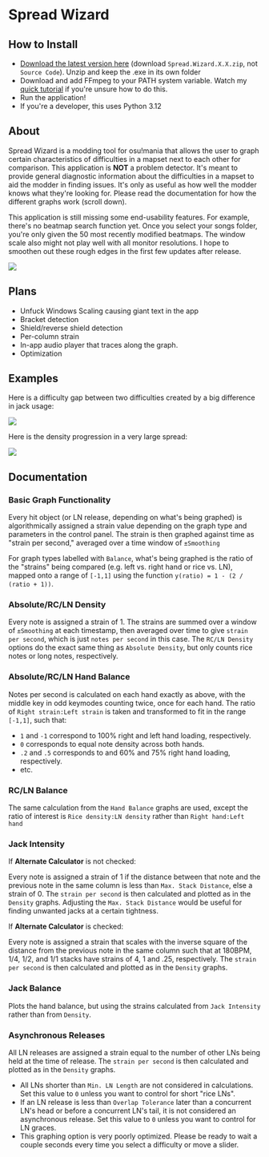# Spread Wizard

## How to Install

- [Download the latest version here](http://github.com/sinanates17/Huggeds-Mania-Spread-Wizard/releases/latest) (download `Spread.Wizard.X.X.zip`, not `Source Code`). Unzip and keep the .exe in its own folder
- Download and add FFmpeg to your PATH system variable. Watch my [quick tutorial](https://youtu.be/aHhrP_MzhW4) if you're unsure how to do this.
- Run the application!
- If you're a developer, this uses Python 3.12

## About
  Spread Wizard is a modding tool for osu!mania that allows the user to graph certain characteristics of difficulties in a mapset next to each other for comparison. This application is **NOT** a problem detector. It's meant to provide general diagnostic information about the difficulties in a mapset to aid the modder in finding issues. It's only as useful as how well the modder knows what they're looking for. Please read the documentation for how the different graphs work (scroll down).

  This application is still missing some end-usability features. For example, there's no beatmap search function yet. Once you select your songs folder, you're only given the 50 most recently modified beatmaps. The window scale also might not play well with all monitor resolutions. I hope to smoothen out these rough edges in the first few updates after release.

  ![](https://media1.tenor.com/m/F-LgB1xTebEAAAAd/look-at-this-graph-nickelback.gif)

## Plans
- Unfuck Windows Scaling causing giant text in the app
- Bracket detection
- Shield/reverse shield detection
- Per-column strain
- In-app audio player that traces along the graph.
- Optimization

## Examples
Here is a difficulty gap between two difficulties created by a big difference in jack usage:

  ![](https://hugged.s-ul.eu/2nzse1tE)

Here is the density progression in a very large spread:

  ![](https://hugged.s-ul.eu/ZIrYg8bF)

## Documentation

### Basic Graph Functionality
Every hit object (or LN release, depending on what's being graphed) is algorithmically assigned a strain value depending on the graph type and parameters in the control panel. The strain is then graphed against time as "strain per second," averaged over a time window of `±Smoothing`

For graph types labelled with `Balance`, what's being graphed is the ratio of the "strains" being compared (e.g. left vs. right hand or rice vs. LN), mapped onto a range of `[-1,1]` using the function `y(ratio) = 1 - (2 / (ratio + 1))`.

### Absolute/RC/LN Density
Every note is assigned a strain of 1. The strains are summed over a window of `±Smoothing` at each timestamp, then averaged over time to give `strain per second`, which is just `notes per second` in this case.
The `RC/LN Density` options do the exact same thing as `Absolute Density`, but only counts rice notes or long notes, respectively.

### Absolute/RC/LN Hand Balance
Notes per second is calculated on each hand exactly as above, with the middle key in odd keymodes counting twice, once for each hand. The ratio of `Right strain:Left strain` is taken and transformed to fit in the range `[-1,1]`, such that:
  - `1` and `-1` correspond to 100% right and left hand loading, respectively.
  - `0` corresponds to equal note density across both hands.
  - `.2` and `.5` corresponds to and 60% and 75% right hand loading, respectively.
  - etc.

### RC/LN Balance
The same calculation from the `Hand Balance` graphs are used, except the ratio of interest is `Rice density:LN density` rather than `Right hand:Left hand`

### Jack Intensity
If **Alternate Calculator** is not checked:

Every note is assigned a strain of 1 if the distance between that note and the previous note in the same column is less than `Max. Stack Distance`, else a strain of 0. The `strain per second` is then calculated and plotted as in the `Density` graphs.
Adjusting the `Max. Stack Distance` would be useful for finding unwanted jacks at a certain tightness.
  
If **Alternate Calculator** is checked:

Every note is assigned a strain that scales with the inverse square of the distance from the previous note in the same column such that at 180BPM, 1/4, 1/2, and 1/1 stacks have strains of 4, 1 and .25, respectively. The `strain per second` is then calculated and plotted as in the `Density` graphs.

### Jack Balance
Plots the hand balance, but using the strains calculated from `Jack Intensity` rather than from `Density`.

### Asynchronous Releases
All LN releases are assigned a strain equal to the number of other LNs being held at the time of release. The `strain per second` is then calculated and plotted as in the `Density` graphs.
  - All LNs shorter than `Min. LN Length` are not considered in calculations. Set this value to `0` unless you want to control for short "rice LNs".
  - If an LN release is less than `Overlap Tolerance` later than a concurrent LN's head or before a concurrent LN's tail, it is not considered an asynchronous release. Set this value to `0` unless you want to control for LN graces.
  - This graphing option is very poorly optimized. Please be ready to wait a couple seconds every time you select a difficulty or move a slider.

